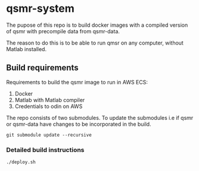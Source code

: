 # qsmr-system

The pupose of this repo is to build docker images with a compiled version of qsmr with precompile data from qsmr-data.

The reason to do this is to be able to run qmsr on any computer, without Matlab installed.

## Build requirements

Requirements to build the qsmr image to run in AWS ECS:

 1. Docker
 1. Matlab with Matlab compiler
 1. Credentials to odin on AWS

The repo consists of two submodules. To update the submodules i.e if qsmr or qsmr-data have changes to be incorporated in the build.
```
git submodule update --recursive
```

### Detailed build instructions
```
./deploy.sh
```
